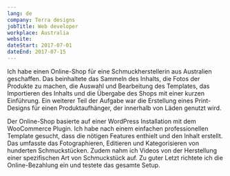 ```yaml
---
lang: de
company: Terra designs
jobTitle: Web developer
workplace: Australia
website:
dateStart: 2017-07-01
dateEnd: 2017-07-15
---
```


Ich habe einen Online-Shop für eine Schmuckherstellerin aus Australien geschaffen. Das beinhaltete das Sammeln des Inhalts, die Fotos der Produkte zu machen, die Auswahl und Bearbeitung des Templates, das Importieren des Inhalts und die Übergabe des Shops mit einer kurzen Einführung. Ein weiterer Teil der Aufgabe war die Erstellung eines Print-Designs für einen Produktaufhänger, der innerhalb von Läden genutzt wird.

Der Online-Shop basierte auf einer WordPress Installation mit dem WooCommerce Plugin. Ich habe nach einem einfachen professionellen Template gesucht, dass die nötigen Features enthielt und den Inhalt erstellt. Das umfasste das Fotographieren, Editieren und Kategorisieren von hunderten Schmuckstücken. Zudem nahm ich Videos von der Herstellung einer spezifischen Art von Schmuckstück auf. Zu guter Letzt richtete ich die Online-Bezahlung ein und testete das gesamte Setup.
